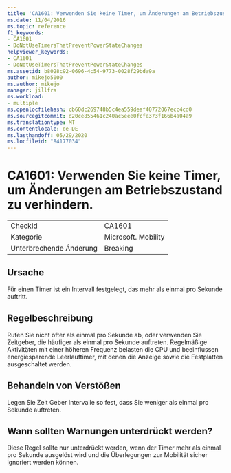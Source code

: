 ```yaml
---
title: 'CA1601: Verwenden Sie keine Timer, um Änderungen am Betriebszustand zu verhindern.'
ms.date: 11/04/2016
ms.topic: reference
f1_keywords:
- CA1601
- DoNotUseTimersThatPreventPowerStateChanges
helpviewer_keywords:
- CA1601
- DoNotUseTimersThatPreventPowerStateChanges
ms.assetid: b8028c92-0696-4c54-9773-0028f29bda9a
author: mikejo5000
ms.author: mikejo
manager: jillfra
ms.workload:
- multiple
ms.openlocfilehash: cb60dc269748b5c4ea559deaf40772067ecc4cd0
ms.sourcegitcommit: d20ce855461c240ac5eee0fcfe373f166b4a04a9
ms.translationtype: MT
ms.contentlocale: de-DE
ms.lasthandoff: 05/29/2020
ms.locfileid: "84177034"
---
```

# <a name="ca1601-do-not-use-timers-that-prevent-power-state-changes"></a>CA1601: Verwenden Sie keine Timer, um Änderungen am Betriebszustand zu verhindern.

|||
|-|-|
|CheckId|CA1601|
|Kategorie|Microsoft. Mobility|
|Unterbrechende Änderung|Breaking|

## <a name="cause"></a>Ursache
Für einen Timer ist ein Intervall festgelegt, das mehr als einmal pro Sekunde auftritt.

## <a name="rule-description"></a>Regelbeschreibung
Rufen Sie nicht öfter als einmal pro Sekunde ab, oder verwenden Sie Zeitgeber, die häufiger als einmal pro Sekunde auftreten. Regelmäßige Aktivitäten mit einer höheren Frequenz belasten die CPU und beeinflussen energiesparende Leerlauftimer, mit denen die Anzeige sowie die Festplatten ausgeschaltet werden.

## <a name="how-to-fix-violations"></a>Behandeln von Verstößen
Legen Sie Zeit Geber Intervalle so fest, dass Sie weniger als einmal pro Sekunde auftreten.

## <a name="when-to-suppress-warnings"></a>Wann sollten Warnungen unterdrückt werden?
Diese Regel sollte nur unterdrückt werden, wenn der Timer mehr als einmal pro Sekunde ausgelöst wird und die Überlegungen zur Mobilität sicher ignoriert werden können.
